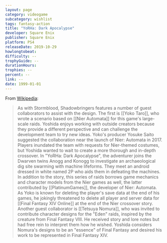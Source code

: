```yaml
---
layout: page
category: videogame
subcategory: wishlist
tags: fantasy-action
title: "YoRHa: Dark Apocalypse"
developer: Square Enix
publisher: Square Enix
platform: PS4
releaseDate: 2019-10-29
howlongtobeat:
difficulty: --
trophyGuide: --
durationHours:
trophies: --
percent: --
link: --
date: 1999-01-01
---
```


From [Wikipedia](https://en.wikipedia.org/wiki/Final_Fantasy_XIV:_Shadowbringers#Design):

> As with Stormblood, Shadowbringers features a number of guest collaborators to assist with the design. The first is [[Yoko Taro]], who wrote a scenario based on [[Nier Automata]] for this game's large-scale raids. Yoshida enjoys working with outside creators because they provide a different perspective and can challenge the development team to try new ideas. Yoko's producer Yosuke Saito suggested the collaboration near the launch of Nier: Automata in 2017. Players inundated the team with requests for Nier-themed costumes, but Yoshida wanted to wait to create a more thorough and in-depth crossover. In "YoRHa: Dark Apocalypse", the adventurer joins the Dwarven twins Anogg and Konogg to investigate an archaeological dig site swarming with machine lifeforms. They meet an android dressed in white named 2P who aids them in defeating the machines. In addition to the story, this series of raids borrows game mechanics and character models from the Nier games as well, the latter contributed by [[PlatinumGames]], the developer of Nier: Automata. As Yoko is known for deleting the player's save data at the end of his games, he jokingly threatened to delete all player and server data for [[Final Fantasy XIV Online]] at the end of the Nier crossover story. Another guest collaborator is [[Tetsuya Nomura]], who was invited to contribute character designs for the "Eden" raids, inspired by the creature from Final Fantasy VIII. He received story and lore notes but had free rein to interpret them how he wished. Yoshida considers Nomura's designs to be an "essence" of Final Fantasy and desired his work to be represented in Final Fantasy XIV.
